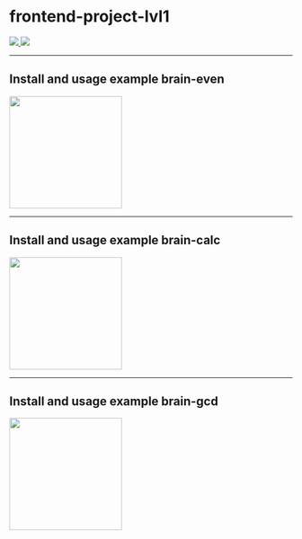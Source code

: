 # frontend-project-lvl1
<p>
  <a href="https://github.com/NahshonYermiyahu/frontend-project-lvl1/actions">
    <img src="https://github.com/NahshonYermiyahu/frontend-project-lvl1/workflows/Node%20CI/badge.svg">
  </a>
  <a href="https://codeclimate.com/github/codeclimate/codeclimate/maintainability">
    <img src="https://api.codeclimate.com/v1/badges/a99a88d28ad37a79dbf6/maintainability" />
  </a> 
</p>
<hr>
<h2>
  Install and usage example brain-even
</h2>
<div>
   <a href="https://asciinema.org/a/hNzugS14v0ghCo5wDquBL9zaN" target="_blank">
     <img src="https://asciinema.org/a/hNzugS14v0ghCo5wDquBL9zaN.svg" width = "200"/>
  </a>
</div>
</p>
<hr>
<h2>
  Install and usage example brain-calc
</h2>
<div>
  <a href="https://asciinema.org/a/4KqTXRKVRd4yC1pF48W5dNV7b" target="_blank">
    <img src="https://asciinema.org/a/4KqTXRKVRd4yC1pF48W5dNV7b.svg" width = "200"/>
  </a>
</div>
<hr>
<h2>
  Install and usage example brain-gcd
</h2>
<div>
  <a href="https://asciinema.org/a/w8bkdJhGYWSku0a1yo0QLO2Wo" target="_blank">
    <img src="https://asciinema.org/a/w8bkdJhGYWSku0a1yo0QLO2Wo.svg" width = "200"/>
  </a>
</div>


